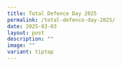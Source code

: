 ```yaml
---
title: Total Defence Day 2025
permalink: /total-defence-day-2025/
date: 2025-03-03
layout: post
description: ""
image: ""
variant: tiptap
---
```

